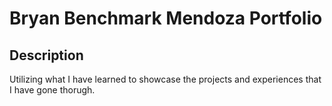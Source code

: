 # Bryan Benchmark Mendoza Portfolio

## Description
Utilizing what I have learned to showcase the projects and experiences that I have gone thorugh.